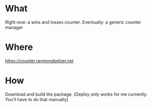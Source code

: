 # What

Right now: a wins and losses counter. Eventually: a generic counter manager

# Where

https://counter.raymondselzer.net

# How

Download and build the package. (Deploy only works for me currently. You'll have to do that manually)
